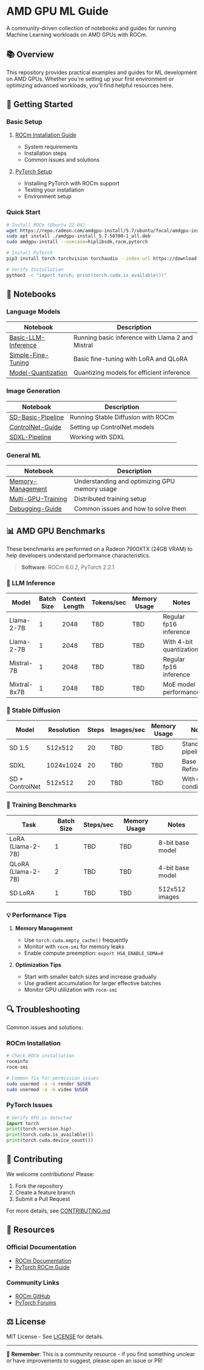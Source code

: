 # AMD GPU ML Guide

A community-driven collection of notebooks and guides for running Machine Learning workloads on AMD GPUs with ROCm.

## 📚 Overview

This repository provides practical examples and guides for ML development on AMD GPUs. Whether you're setting up your first environment or optimizing advanced workloads, you'll find helpful resources here.

## 🔧 Getting Started

### Basic Setup
1. [ROCm Installation Guide](docs/setup/rocm-install.md)
   - System requirements
   - Installation steps
   - Common issues and solutions

2. [PyTorch Setup](docs/setup/pytorch-setup.md)
   - Installing PyTorch with ROCm support
   - Testing your installation
   - Environment setup

### Quick Start
```bash
# Install ROCm (Ubuntu 22.04)
wget https://repo.radeon.com/amdgpu-install/5.7/ubuntu/focal/amdgpu-install_5.7.50700-1_all.deb
sudo apt install ./amdgpu-install_5.7.50700-1_all.deb
sudo amdgpu-install --usecase=hiplibsdk,rocm,pytorch

# Install PyTorch
pip3 install torch torchvision torchaudio --index-url https://download.pytorch.org/whl/rocm5.7

# Verify Installation
python3 -c "import torch; print(torch.cuda.is_available())"
```

## 📓 Notebooks

### Language Models
| Notebook | Description |
|----------|-------------|
| [Basic-LLM-Inference](notebooks/llm/basic_inference.ipynb) | Running basic inference with Llama 2 and Mistral |
| [Simple-Fine-Tuning](notebooks/llm/simple_finetune.ipynb) | Basic fine-tuning with LoRA and QLoRA |
| [Model-Quantization](notebooks/llm/quantization.ipynb) | Quantizing models for efficient inference |

### Image Generation
| Notebook | Description |
|----------|-------------|
| [SD-Basic-Pipeline](notebooks/diffusion/basic_pipeline.ipynb) | Running Stable Diffusion with ROCm |
| [ControlNet-Guide](notebooks/diffusion/controlnet.ipynb) | Setting up ControlNet models |
| [SDXL-Pipeline](notebooks/diffusion/sdxl.ipynb) | Working with SDXL |

### General ML
| Notebook | Description |
|----------|-------------|
| [Memory-Management](notebooks/general/memory.ipynb) | Understanding and optimizing GPU memory usage |
| [Multi-GPU-Training](notebooks/general/multi_gpu.ipynb) | Distributed training setup |
| [Debugging-Guide](notebooks/general/debugging.ipynb) | Common issues and how to solve them |

## 📊 AMD GPU Benchmarks

These benchmarks are performed on a Radeon 7900XTX (24GB VRAM) to help developers understand performance characteristics.

> **Software**: ROCm 6.0.2, PyTorch 2.2.1

### 🤖 LLM Inference

| Model | Batch Size | Context Length | Tokens/sec | Memory Usage | Notes |
|-------|------------|----------------|------------|--------------|-------|
| Llama-2-7B | 1 | 2048 | TBD | TBD | Regular fp16 inference |
| Llama-2-7B | 1 | 2048 | TBD | TBD | With 4-bit quantization |
| Mistral-7B | 1 | 2048 | TBD | TBD | Regular fp16 inference |
| Mixtral-8x7B | 1 | 2048 | TBD | TBD | MoE model performance |

### 🎨 Stable Diffusion

| Model | Resolution | Steps | Images/sec | Memory Usage | Notes |
|-------|------------|--------|------------|--------------|-------|
| SD 1.5 | 512x512 | 20 | TBD | TBD | Standard pipeline |
| SDXL | 1024x1024 | 20 | TBD | TBD | Base + Refiner |
| SD + ControlNet | 512x512 | 20 | TBD | TBD | With canny conditioning |

### 🚀 Training Benchmarks

| Task | Batch Size | Steps/sec | Memory Usage | Notes |
|------|------------|-----------|--------------|-------|
| LoRA (Llama-2-7B) | 1 | TBD | TBD | 8-bit base model |
| QLoRA (Llama-2-7B) | 2 | TBD | TBD | 4-bit base model |
| SD LoRA | 1 | TBD | TBD | 512x512 images |

### 💡 Performance Tips

1. **Memory Management**
   - Use `torch.cuda.empty_cache()` frequently
   - Monitor with `rocm-smi` for memory leaks
   - Enable compute preemption: `export HSA_ENABLE_SDMA=0`

2. **Optimization Tips**
   - Start with smaller batch sizes and increase gradually
   - Use gradient accumulation for larger effective batches
   - Monitor GPU utilization with `rocm-smi`

## 🔍 Troubleshooting

Common issues and solutions:

### ROCm Installation
```bash
# Check ROCm installation
rocminfo
rocm-smi

# Common fix for permission issues
sudo usermod -a -G render $USER
sudo usermod -a -G video $USER
```

### PyTorch Issues
```python
# Verify GPU is detected
import torch
print(torch.version.hip)
print(torch.cuda.is_available())
print(torch.cuda.device_count())
```

## 🤝 Contributing

We welcome contributions! Please:

1. Fork the repository
2. Create a feature branch
3. Submit a Pull Request

For more details, see [CONTRIBUTING.md](CONTRIBUTING.md)

## 📖 Resources

### Official Documentation
- [ROCm Documentation](https://rocmdocs.amd.com/en/latest/)
- [PyTorch ROCm Guide](https://pytorch.org/docs/stable/notes/hip.html)

### Community Links
- [ROCm GitHub](https://github.com/RadeonOpenCompute/ROCm)
- [PyTorch Forums](https://discuss.pytorch.org/)

## ⚖️ License

MIT License - See [LICENSE](LICENSE) for details.

---

🌟 **Remember**: This is a community resource - if you find something unclear or have improvements to suggest, please open an issue or PR!